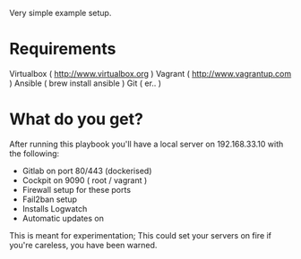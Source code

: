Very simple example setup.

Requirements
============

Virtualbox ( http://www.virtualbox.org )
Vagrant ( http://www.vagrantup.com )
Ansible ( brew install ansible )
Git ( er.. )

What do you get?
================

After running this playbook you'll have a local server on 192.168.33.10 with the following:
* Gitlab on port 80/443 (dockerised)
* Cockpit on 9090 ( root / vagrant )
* Firewall setup for these ports
* Fail2ban setup
* Installs Logwatch
* Automatic updates on

This is meant for experimentation; This could set your servers on fire if you're careless, you have been warned.


